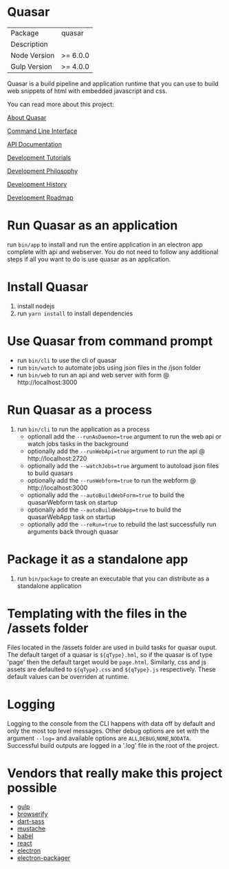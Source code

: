 # Quasar

<table>
<tr>
<td>Package</td><td>quasar</td>
</tr>
<tr>
<td>Description</td>
<td></td>
</tr>
<tr>
<td>Node Version</td>
<td>>= 6.0.0 </td>
</tr>
<tr>
<td>Gulp Version</td>
<td>>= 4.0.0</td>

</tr>
</table>

Quasar is a build pipeline and application runtime that you can use to build web snippets of html with embedded javascript and css.

You can read more about this project:

[About Quasar](about/about.md)

[Command Line Interface](about/cli.md)

[API Documentation](about/scripts.md)

[Development Tutorials](about/development.md)

[Development Philosophy](about/philosophy.md)

[Development History](about/history.md)

[Development Roadmap](about/history.md)

# Run Quasar as an application

run `bin/app` to install and run the entire application in an electron app complete with api and webserver. You do not need to follow any additional steps if all you want to do is use quasar as an application.

# Install Quasar

1. install nodejs
2. run `yarn install` to install dependencies

# Use Quasar from command prompt

- run `bin/cli` to use the cli of quasar
- run `bin/watch` to automate jobs using json files in the /json folder
- run `bin/web` to run an api and web server with form @ http://localhost:3000

# Run Quasar as a process

1. run `bin/cli` to run the application as a process
   - optionall add the `--runAsDaemon=true` argument to run the web api or watch jobs tasks in the background
   - optionally add the `--runWebApi=true` argument to run the api @ http://localhost:2720
   - optionally add the `--watchJobs=true` argument to autoload json files to build quasars
   - optionally add the `--runWebform=true` to run the webform @ http://localhost:3000
   - optionally add the `--autoBuildWebForm=true` to build the quasarWebform task on startup
   - optionally add the `--autoBuildWebApp=true` to build the quasarWebApp task on startup
   - optionally add the `--reRun=true` to rebuild the last successfully run arguments back through quasar

# Package it as a standalone app

1. run `bin/package` to create an executable that you can distribute as a standalone application

# Templating with the files in the /assets folder

Files located in the /assets folder are used in build tasks for quasar ouput. The default target of a quasar is `${qType}.hml`, so if the quasar is of type 'page' then the default target would be `page.html`. Similarly, css and js assets are defaulted to `${qType}.css` and `${qType}.js` respectively. These default values can be overriden at runtime.

# Logging

Logging to the console from the CLI happens with data off by default and only the most top level messages. Other debug options are set with the argument `--log=` and available options are `ALL`,`DEBUG`,`NONE`,`NODATA`. Successful build outputs are logged in a '.log' file in the root of the project.

# Vendors that really make this project possible

- [gulp](https://github.com/gulpjs/gulp)
- [browserify](https://github.com/browserify/browserify)
- [dart-sass](https://github.com/sass/dart-sass)
- [mustache](https://github.com/janl/mustache.js)
- [babel](https://github.com/babel/babel)
- [react](https://github.com/facebook/react)
- [electron](https://github.com/electron/electron)
- [electron-packager](https://github.com/electron-userland/electron-packager)
